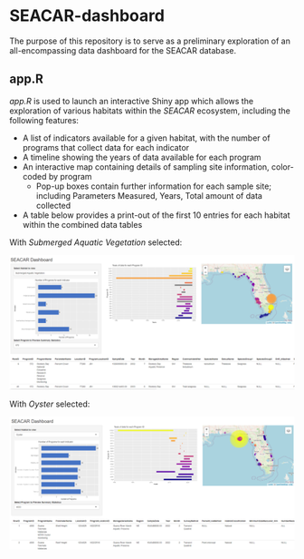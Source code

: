 # SEACAR-dashboard

The purpose of this repository is to serve as a preliminary exploration of an all-encompassing data dashboard for the SEACAR database.

## app.R
*app.R* is used to launch an interactive Shiny app which allows the exploration of various habitats within the *SEACAR* ecosystem, including the following features:  
* A list of indicators available for a given habitat, with the number of programs that collect data for each indicator
* A timeline showing the years of data available for each program
* An interactive map containing details of sampling site information, color-coded by program
  + Pop-up boxes contain further information for each sample site; including Parameters Measured, Years, Total amount of data collected
* A table below provides a print-out of the first 10 entries for each habitat within the combined data tables

With *Submerged Aquatic Vegetation* selected:  

![SAV Dashboard](images/sav_dashboard.png)  

With *Oyster* selected:  

![Oyster Dashboard](images/oyster_dashboard.png)
